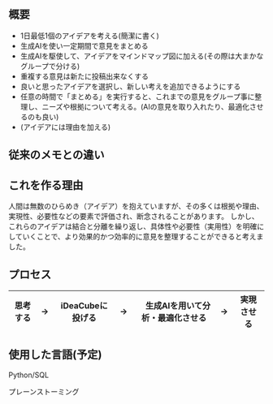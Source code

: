 ## 概要
- 1日最低1個のアイデアを考える(簡潔に書く)
- 生成AIを使い一定期間で意見をまとめる
- 生成AIを駆使して、アイデアをマインドマップ図に加える(その際は大まかなグループで分ける)
- 重複する意見は新たに投稿出来なくする
- 良いと思ったアイデアを選択し、新しい考えを追加できるようにする
- 任意の時間で「まとめる」を実行すると、これまでの意見をグループ事に整理し、ニーズや根拠について考える。(AIの意見を取り入れたり、最適化させるのも良い)
- (アイデアには理由を加える)

## 従来のメモとの違い

## これを作る理由
人間は無数のひらめき（アイデア）を抱えていますが、その多くは根拠や理由、実現性、必要性などの要素で評価され、断念されることがあります。
しかし、これらのアイデアは結合と分離を繰り返し、具体性や必要性（実用性）を明確にしていくことで、より効果的かつ効率的に意見を整理することができると考えました。

## プロセス
|   思考する  |→| iDeaCubeに投げる |→|　生成AIを用いて分析・最適化させる |→| 実現させる |
|:------------:|:------------:|:------------:|:------------:|:------------:|:------------:|:------------:|

## 使用した言語(予定)
Python/SQL

プレーンストーミング
